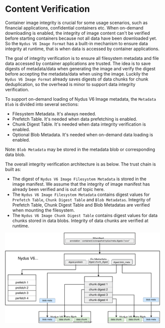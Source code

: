 
# Content Verification
Container image integrity is crucial for some usage scenarios, such as financial applications, confidential containers etc.
When on-demand downloading is enabled, the integrity of image content can't be verified before starting containers
because not all data have been downloaded yet. So the `Nydus V6 Image Format` has a built-in mechanism to ensure data
integrity at runtime, that is when data is accessed by container applications.

The goal of integrity verification is to ensure all filesystem metadata and file data accessed by container applications
are trusted. The idea is to save digests of metadata/data when generating the image and verify the digest before
accepting the metadata/data when using the image. Luckily the `Nydus V6 Image Format` already saves digests of data
chunks for chunk deduplication, so the overhead is minor to support data integrity verification.

To support on-demand loading of Nydus V6 Image metadata, the `Metadata Blob` is divided into several sections:
- Filesystem Metadata. It's always needed.
- Prefetch Table. It's needed when data prefetching is enabled.
- Chunk Digest Table. It's needed when data integrity verification is enabled.
- Optional Blob Metadata. It's needed when on-demand data loading is enabled.

Note: `Blob Metadata` may be stored in the metadata blob or corresponding data blob.

The overall integrity verification architecture is as below. The trust chain is built as:
- The digest of `Nydus V6 Image Filesystem Metadata` is stored in the image manifest. We assume that the integrity of image manifest has already been verified and is out of topic here.
- The `Nydus V6 Image Filesystem Metadata` contains digest values for `Prefetch Table`, `Chunk Digest Table` and `Blob Metadatas`. Integrity of Prefetch Table, Chunk Digest Table and Blob Metadatas are verified when mounting the filesystem.
- The `Nydus V6 Image Chunk Digest Table` contains digest values for data chunks stored in data blobs. Integrity of data chunks are verified at runtime.

![v6_verification](images/nydus_v6_verification.svg)


